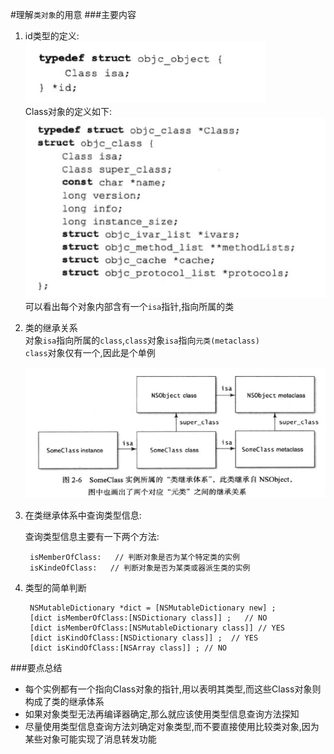 #理解`类对象`的用意
###主要内容
1. id类型的定义:  
	![id](pic/id.jpg)  
	Class对象的定义如下:  
	![class](pic/class.jpg)  
	可以看出每个对象内部含有一个`isa`指针,指向所属的类
	
2. 类的继承关系  
	对象`isa`指向所属的`class`,`class`对象`isa`指向`元类(metaclass)`  
	`class`对象仅有一个,因此是个单例

	![sub](pic/sub.jpg)
	
3. 在类继承体系中查询类型信息:

	查询类型信息主要有一下两个方法:
		
		isMemberOfClass:   // 判断对象是否为某个特定类的实例
		isKindeOfClass:   // 判断对象是否为某类或器派生类的实例
		
4. 类型的简单判断

		NSMutableDictionary *dict = [NSMutableDictionary new] ;
		[dict isMemberOfClass:[NSDictionary class]] ;   // NO
		[dict isMemberOfClass:[NSMutableDictionary class]] // YES
		[dict isKindOfClass:[NSDictionary class]] ;  // YES
		[dict isKindOfClass:[NSArray class]] ; // NO 
		

###要点总结
* 每个实例都有一个指向Class对象的指针,用以表明其类型,而这些Class对象则构成了类的继承体系
* 如果对象类型无法再编译器确定,那么就应该使用类型信息查询方法探知
* 尽量使用类型信息查询方法刘确定对象类型,而不要直接使用比较类对象,因为某些对象可能实现了消息转发功能